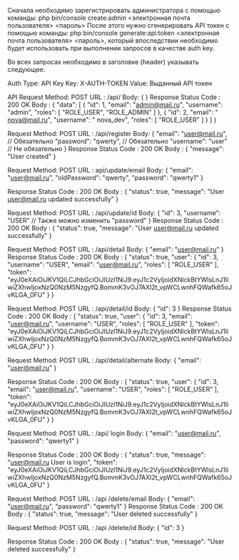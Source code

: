 Сначала необходимо зарегистрировать администратора с помощью команды:
	php bin/console create:admin <электронная почта пользователя> <пароль>
После этого нужно сгенерировать API токен с помощью команды:
	php bin/console generate:api:token <электронная почта пользователя> <пароль>,
который впоследствии необходимо будет использовать при выполнении запросов в качестве auth key.

Во всех запросах необходимо в заголовке (header) указывать следующее:

Auth Type: API Key
Key: X-AUTH-TOKEN
Value: Выданный API токен

API
Request
Method: POST
URL : /api/
Body: { }
Response
Status Code : 200 OK
Body : {
  "data": [
        {
            "id": 1,
            "email": "admin@mail.ru",
            "username": "admin",
            "roles": [
                "ROLE_USER",
                "ROLE_ADMIN"
            ]
        },
        {
            "id": 2,
            "email": " nova@mail.ru",
            "username": " nova_dev",
            "roles": [
                "ROLE_USER"
            ]
        }
    ]
}

Request
Method: POST
URL : /api/register
Body: {
    "email": "user@mail.ru", // Обязательно
    "password": "qwerty", // Обязательно
    "username": "user" // Не обязательно
 }
Response
Status Code : 200 OK
Body : {
 "message": "User created"
}







Request
Method: POST
URL :  api/update/email
Body: {
    "email": "user@mail.ru",
    "oldPassword": "qwerty",
    "password": "qwerty1"
}

Response
Status Code : 200 OK
Body : {
    "status": true,
    "message": "User user@mail.ru updated successfully"
}

Request
Method: POST
URL : /api/update/id
Body: {
    "id": 3,
    "username": "USER" // Также можно изменить "password"
}
Response
Status Code : 200 OK
Body : {
    "status": true,
    "message": "User user@mail.ru updated successfully"
}


Request
Method: POST
URL : /api/detail
Body: {
    "email": "user@mail.ru"
}
Response
Status Code : 200 OK
Body : {
    "status": true,
    "user": {
        "id": 3,
        "username": "USER",
        "email": "user@mail.ru",
        "roles": [
            "ROLE_USER"
        ],
        "token": "eyJ0eXAiOiJKV1QiLCJhbGciOiJIUzI1NiJ9.eyJ1c2VyIjoidXNlckBtYWlsLnJ1IiwiZXhwIjoxNzQ0NzM5NzgyfQ.BommK3vOJ7AXI2t_vpWCLwnhFQWafk65oJvKLGA_0FU"
    }
}

Request
Method: POST
URL : /api/detail/id
Body: {
    "id": 3
}
Response
Status Code : 200 OK
Body : {
    "status": true,
    "user": {
        "id": 3,
        "email": "user@mail.ru",
        "username": "USER",
        "roles": [
            "ROLE_USER"
        ],
        "token": "eyJ0eXAiOiJKV1QiLCJhbGciOiJIUzI1NiJ9.eyJ1c2VyIjoidXNlckBtYWlsLnJ1IiwiZXhwIjoxNzQ0NzM5NzgyfQ.BommK3vOJ7AXI2t_vpWCLwnhFQWafk65oJvKLGA_0FU"
    }
}

Request
Method: POST
URL : /api/detail/alternate
Body: {
    "email": "user@mail.ru"
}

Response
Status Code : 200 OK
Body : {
    "status": true,
    "user": {
        "id": 3,
        "email": "user@mail.ru",
        "username": "USER",
        "roles": [
            "ROLE_USER"
        ],
        "token": "eyJ0eXAiOiJKV1QiLCJhbGciOiJIUzI1NiJ9.eyJ1c2VyIjoidXNlckBtYWlsLnJ1IiwiZXhwIjoxNzQ0NzM5NzgyfQ.BommK3vOJ7AXI2t_vpWCLwnhFQWafk65oJvKLGA_0FU"
    }
}

Request
Method: POST
URL : /api/ login
Body: {
    "email": "user@mail.ru",
    "password": "qwerty1"
}

Response
Status Code : 200 OK
Body : {
    "status": true,
    "message": "user@mail.ru User is login",
    "token": "eyJ0eXAiOiJKV1QiLCJhbGciOiJIUzI1NiJ9.eyJ1c2VyIjoidXNlckBtYWlsLnJ1IiwiZXhwIjoxNzQ0NzM5NzgyfQ.BommK3vOJ7AXI2t_vpWCLwnhFQWafk65oJvKLGA_0FU"
}


Request
Method: POST
URL : /api /delete/email
Body: {
    "email": "user@mail.ru",
    "password": "qwerty1"
}
Response
Status Code : 200 OK
Body : {
    "status": true,
    "message": "User deleted successfully"
}


Request
Method: POST
URL : /api /delete/id
Body: {
    "id": 3
}

Response
Status Code : 200 OK
Body : {
    "status": true,
    "message": "User deleted successfully"
}
